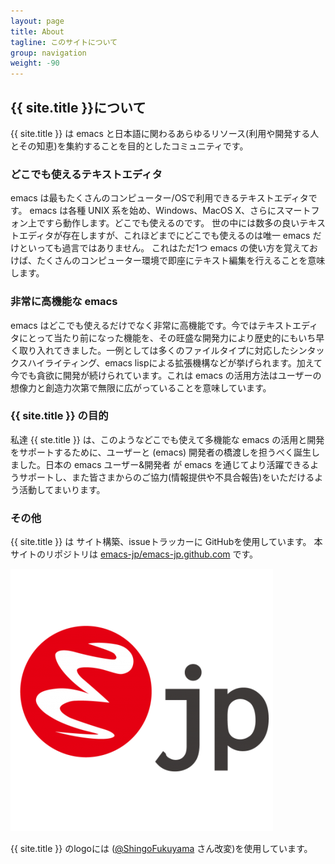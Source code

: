 ```yaml
---
layout: page
title: About
tagline: このサイトについて
group: navigation
weight: -90
---
```


## {{ site.title }}について

{{ site.title }} は emacs と日本語に関わるあらゆるリソース(利用や開発する人とその知恵)を集約することを目的としたコミュニティです。

### どこでも使えるテキストエディタ

emacs は最もたくさんのコンピューター/OSで利用できるテキストエディタです。
emacs は各種 UNIX 系を始め、Windows、MacOS X、さらにスマートフォン上ですら動作します。どこでも使えるのです。
世の中には数多の良いテキストエディタが存在しますが、これほどまでにどこでも使えるのは唯一 emacs だけといっても過言ではありません。
これはただ1つ emacs の使い方を覚えておけば、たくさんのコンピューター環境で即座にテキスト編集を行えることを意味します。

### 非常に高機能な emacs

emacs はどこでも使えるだけでなく非常に高機能です。今ではテキストエディタにとって当たり前になった機能を、その旺盛な開発力により歴史的にもいち早く取り入れてきました。一例としては多くのファイルタイプに対応したシンタックスハイライティング、emacs lispによる拡張機構などが挙げられます。加えて今でも貪欲に開発が続けられています。これは emacs の活用方法はユーザーの想像力と創造力次第で無限に広がっていることを意味しています。

### {{ site.title }} の目的

私達 {{ ste.title }} は、このようなどこでも使えて多機能な emacs の活用と開発をサポートするために、ユーザーと (emacs) 開発者の橋渡しを担うべく誕生しました。日本の emacs ユーザー&開発者 が emacs を通じてより活躍できるようサポートし、また皆さまからのご協力(情報提供や不具合報告)をいただけるよう活動してまいります。

### その他

{{ site.title }} は サイト構築、issueトラッカーに GitHubを使用しています。
本サイトのリポジトリは [emacs-jp/emacs-jp.github.com](https://github.com/emacs-jp/emacs-jp.github.com) です。

![emacs-jp logo](/images/emacs-jp.png)

{{ site.title }}  のlogoには ([@ShingoFukuyama](https://github.com/ShingoFukuyama) さん改変)を使用しています。
